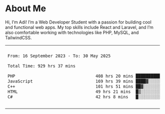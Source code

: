 <table border="0">
 <h1>About Me</h1>
 <p> Hi, I’m Adi! I’m a Web Developer Student with a passion for building cool and functional web apps. My top skills include React and Laravel, and I’m also comfortable working with technologies like PHP, MySQL, and TailwindCSS.


 <tr>
  <td>
  
 
 <!--START_SECTION:waka-->

```txt
From: 16 September 2023 - To: 30 May 2025

Total Time: 929 hrs 37 mins

PHP                                408 hrs 20 mins ███████████░░░░░░░░░░░░░░   43.43 %
JavaScript                         169 hrs 39 mins ████▓░░░░░░░░░░░░░░░░░░░░   18.04 %
C++                                101 hrs 51 mins ██▓░░░░░░░░░░░░░░░░░░░░░░   10.83 %
HTML                               49 hrs 21 mins  █▒░░░░░░░░░░░░░░░░░░░░░░░   05.25 %
C#                                 42 hrs 8 mins   █░░░░░░░░░░░░░░░░░░░░░░░░   04.48 %
```

<!--END_SECTION:waka-->
  </td>
    <td>
   <div align="start">
        <a href="https://open.spotify.com/user/dxso20he52f5d4ti73duavf95">
        <img width="200px" src="https://spotify-github-profile.kittinanx.com/api/view.svg?uid=dxso20he52f5d4ti73duavf95&cover_image=true&theme=default&show_offline=false&background_color=121212&interchange=false" alt="Spotify Now Playing">
    </a>
</div> 

  </td>
 </tr>

</table>





